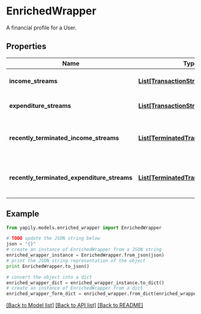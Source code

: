 # EnrichedWrapper

A financial profile for a User.

## Properties
Name | Type | Description | Notes
------------ | ------------- | ------------- | -------------
**income_streams** | [**List[TransactionStream]**](TransactionStream.md) | A list of transaction streams | 
**expenditure_streams** | [**List[TransactionStream]**](TransactionStream.md) | A list of transaction streams | 
**recently_terminated_income_streams** | [**List[TerminatedTransactionStream]**](TerminatedTransactionStream.md) | A list of terminated transaction income streams | 
**recently_terminated_expenditure_streams** | [**List[TerminatedTransactionStream]**](TerminatedTransactionStream.md) | A list of terminated transaction expenditure streams | 

## Example

```python
from yapily.models.enriched_wrapper import EnrichedWrapper

# TODO update the JSON string below
json = "{}"
# create an instance of EnrichedWrapper from a JSON string
enriched_wrapper_instance = EnrichedWrapper.from_json(json)
# print the JSON string representation of the object
print EnrichedWrapper.to_json()

# convert the object into a dict
enriched_wrapper_dict = enriched_wrapper_instance.to_dict()
# create an instance of EnrichedWrapper from a dict
enriched_wrapper_form_dict = enriched_wrapper.from_dict(enriched_wrapper_dict)
```
[[Back to Model list]](../README.md#documentation-for-models) [[Back to API list]](../README.md#documentation-for-api-endpoints) [[Back to README]](../README.md)



